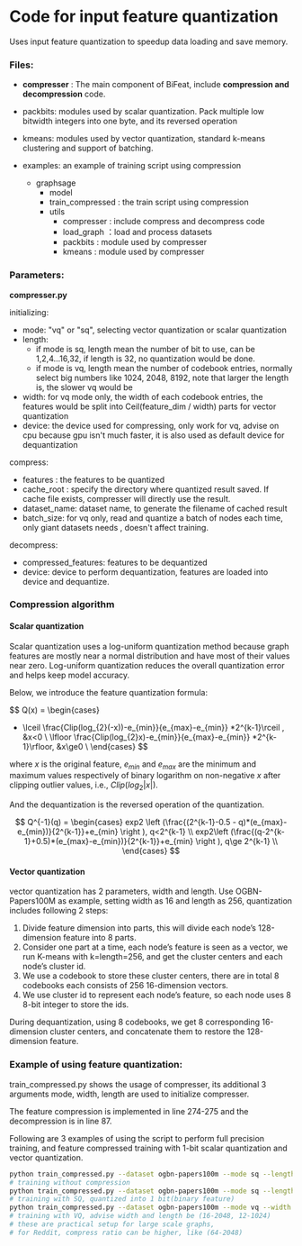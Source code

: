 # Code for input feature quantization

Uses input feature quantization to speedup data loading and save memory.

### Files:

- **compresser** : The main component of BiFeat, include **compression and decompression** code.
- packbits: modules used by scalar quantization. Pack multiple low bitwidth integers into one byte, and its reversed operation
- kmeans: modules used by vector quantization, standard k-means clustering and support of batching.

- examples: an example of training script using compression
  - graphsage
    - model
    - train_compressed : the train script using compression
    - utils
      - compresser : include compress and decompress code
      - load_graph ：load and process datasets
      - packbits : module used by compresser
      - kmeans : module used by compresser




### Parameters:

**compresser.py**

initializing: 

- mode: "vq" or "sq", selecting vector quantization or scalar quantization
- length: 
  - if mode is sq, length mean the number of bit to use, can be 1,2,4...16,32, if length is 32, no quantization would be done.
  - if mode is vq, length mean the number of codebook entries, normally select big numbers like 1024, 2048, 8192, note that larger the length is, the slower vq would be
- width: for vq mode only, the width of each codebook entries, the features would be split into Ceil(feature_dim / width) parts for vector quantization
- device: the device used for compressing, only work for vq, advise on cpu because gpu isn't much faster, it is also used as default device for dequantization

compress:

- features : the features to be quantized
- cache_root : specify the directory where quantized result saved. If cache file exists, compresser will directly use the result.
- dataset_name: dataset name, to generate the filename of cached result
- batch_size: for vq only, read and quantize a batch of nodes each time, only giant datasets needs , doesn't affect training.

decompress:

- compressed_features: features to be dequantized 
- device: device to perform dequantization, features are loaded into device and dequantize.


### Compression algorithm
#### Scalar quantization

Scalar quantization uses a log-uniform quantization method because graph features are mostly near a normal distribution and have most of their values near zero. Log-uniform quantization reduces the overall quantization error and helps keep model accuracy. 

Below, we introduce the feature quantization formula:

$$
Q(x)  =  \begin{cases}
 - \lceil  \frac{Clip(log_{2}(-x))-e_{min}}{e_{max}-e_{min}} *2^{k-1}\rceil , &x<0   \\
\lfloor \frac{Clip(log_{2}x)-e_{min}}{e_{max}-e_{min}} *2^{k-1}\rfloor, &x\ge0     \\
\end{cases}
$$

where $x$ is the original feature, $e_{min}$ and $e_{max}$ are the minimum and maximum values respectively of binary logarithm on non-negative $x$ after clipping outlier values, i.e., $Clip(log_{2}|x|)$.

And the dequantization is the reversed operation of the quantization.

$$
Q^{-1}(q)  =  \begin{cases}
exp2 \left (\frac{(2^{k-1}-0.5 - q)*(e_{max}-e_{min})}{2^{k-1}}+e_{min} \right ), q<2^{k-1}   \\
exp2\left (\frac{(q-2^{k-1}+0.5)*(e_{max}-e_{min})}{2^{k-1}}+e_{min} \right ), q\ge 2^{k-1}     \\
\end{cases}
$$



#### Vector quantization
vector quantization has 2 parameters, width and length. Use OGBN-Papers100M as example, setting width as 16 and length as 256, quantization includes following 2 steps:
1. Divide feature dimension into parts, this will divide each node’s 128-dimension feature into 8 parts.
2. Consider one part at a time, each node’s feature is seen as a vector, we run K-means with k=length=256, and get the cluster centers and each node’s cluster id. 
3. We use a codebook to store these cluster centers, there are in total 8 codebooks each consists of 256 16-dimension vectors. 
4. We use cluster id to represent each node’s feature, so each node uses 8 8-bit integer to store the ids.

During dequantization, using 8 codebooks, we get 8 corresponding 16-dimension cluster centers, and concatenate them to restore the 128-dimension feature.



### Example of using feature quantization:

train_compressed.py shows the usage of compresser, its additional 3 arguments mode, width, length are used to initialize compresser. 

The feature compression is implemented in line 274-275 and the decompression is in line 87. 

Following are 3 examples of using the script to perform full precision training, and feature compressed training with 1-bit scalar quantization and vector quantization.

```sh
python train_compressed.py --dataset ogbn-papers100m --mode sq --length 32
# training without compression
python train_compressed.py --dataset ogbn-papers100m --mode sq --length 1
# training with SQ, quantized into 1 bit(binary feature)
python train_compressed.py --dataset ogbn-papers100m --mode vq --width 16 --length 2048
# training with VQ, advise width and length be (16-2048, 12-1024)
# these are practical setup for large scale graphs,
# for Reddit, compress ratio can be higher, like (64-2048)
```





